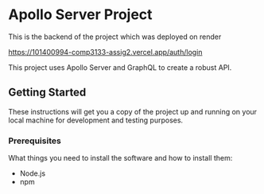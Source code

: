 # Apollo Server Project

This is the backend of the  project which was deployed on render

https://101400994-comp3133-assig2.vercel.app/auth/login

This project uses Apollo Server and GraphQL to create a robust API.

## Getting Started

These instructions will get you a copy of the project up and running on your local machine for development and testing purposes.

### Prerequisites

What things you need to install the software and how to install them:

- Node.js
- npm
